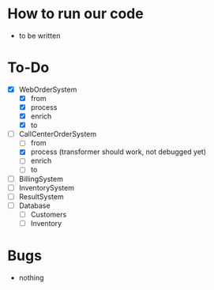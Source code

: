 # How to run our code
- to be written

# To-Do
- [x] WebOrderSystem
  - [x] from
  - [x] process
  - [x] enrich
  - [x] to
- [ ] CallCenterOrderSystem
  - [ ] from
  - [x] process (transformer should work, not debugged yet)
  - [ ] enrich
  - [ ] to
- [ ] BillingSystem
- [ ] InventorySystem
- [ ] ResultSystem
- [ ] Database
  - [ ] Customers
  - [ ] Inventory

# Bugs
- nothing